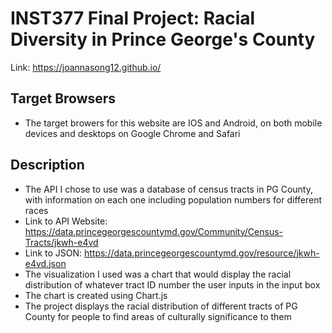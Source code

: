 # INST377 Final Project: Racial Diversity in Prince George's County
Link: https://joannasong12.github.io/

## Target Browsers
- The target browers for this website are IOS and Android, on both mobile devices and desktops on Google Chrome and Safari

## Description
- The API I chose to use was a database of census tracts in PG County, with information on each one including population numbers for different races
- Link to API Website: https://data.princegeorgescountymd.gov/Community/Census-Tracts/jkwh-e4vd
- Link to JSON: https://data.princegeorgescountymd.gov/resource/jkwh-e4vd.json
- The visualization I used was a chart that would display the racial distribution of whatever tract ID number the user inputs in the input box
- The chart is created using Chart.js
- The project displays the racial distribution of different tracts of PG County for people to find areas of culturally significance to them